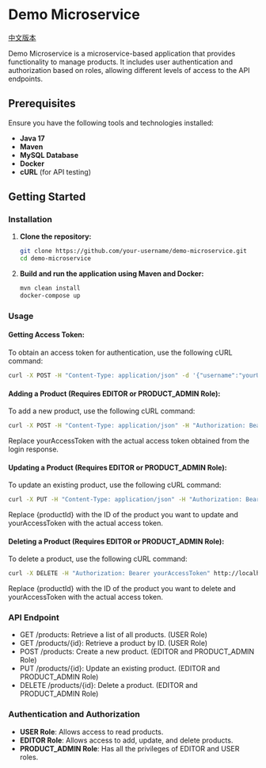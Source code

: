 # Demo Microservice

[中文版本](README_zh.md)

Demo Microservice is a microservice-based application that provides functionality to manage products. It includes user authentication and authorization based on roles, allowing different levels of access to the API endpoints.

## Prerequisites

Ensure you have the following tools and technologies installed:

- **Java 17**
- **Maven**
- **MySQL Database**
- **Docker**
- **cURL** (for API testing)

## Getting Started

### Installation

1. **Clone the repository:**

    ```sh
    git clone https://github.com/your-username/demo-microservice.git
    cd demo-microservice
    ```

2. **Build and run the application using Maven and Docker:**

    ```sh
    mvn clean install
    docker-compose up
    ```

### Usage

#### **Getting Access Token:**

To obtain an access token for authentication, use the following cURL command:

```bash
curl -X POST -H "Content-Type: application/json" -d '{"username":"yourUsername","password":"yourPassword"}' http://localhost:8080/auth/login
```

#### **Adding a Product (Requires EDITOR or PRODUCT_ADMIN Role):**
To add a new product, use the following cURL command:
```bash
curl -X POST -H "Content-Type: application/json" -H "Authorization: Bearer yourAccessToken" -d '{"name":"New Product","description":"Product Description"}' http://localhost:8080/products
```
Replace yourAccessToken with the actual access token obtained from the login response.

#### **Updating a Product (Requires EDITOR or PRODUCT_ADMIN Role):**
To update an existing product, use the following cURL command:
```bash
curl -X PUT -H "Content-Type: application/json" -H "Authorization: Bearer yourAccessToken" -d '{"name":"Updated Product","description":"Updated Description"}' http://localhost:8080/products/{productId}
```
Replace {productId} with the ID of the product you want to update and yourAccessToken with the actual access token.

#### **Deleting a Product (Requires EDITOR or PRODUCT_ADMIN Role):**
To delete a product, use the following cURL command:
```bash
curl -X DELETE -H "Authorization: Bearer yourAccessToken" http://localhost:8080/products/{productId}
```
Replace {productId} with the ID of the product you want to delete and yourAccessToken with the actual access token.

### API Endpoint
- GET /products: Retrieve a list of all products. (USER Role)
- GET /products/{id}: Retrieve a product by ID. (USER Role)
- POST /products: Create a new product. (EDITOR and PRODUCT_ADMIN Role)
- PUT /products/{id}: Update an existing product. (EDITOR and PRODUCT_ADMIN Role)
- DELETE /products/{id}: Delete a product. (EDITOR and PRODUCT_ADMIN Role)

### Authentication and Authorization
- **USER Role**: Allows access to read products.
- **EDITOR Role**: Allows access to add, update, and delete products.
- **PRODUCT_ADMIN Role**: Has all the privileges of EDITOR and USER roles.
